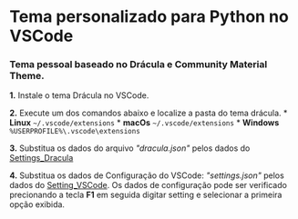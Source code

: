 # Tema personalizado para Python no VSCode
### Tema pessoal baseado no Drácula e Community Material Theme.

**1.** Instale o tema Drácula no VSCode.

**2.** Execute um dos comandos abaixo e localize a pasta do tema drácula.
    * **Linux** `~/.vscode/extensions`
    * **macOs** `~/.vscode/extensions`
    * **Windows** `%USERPROFILE%\.vscode\extensions`
  
**3.** Substitua os dados do arquivo *"dracula.json"* pelos dados do [Settings_Dracula](https://github.com/Ailson-Araujo/MyThemeVsCode_ToPython/blob/main/Settings_Dracula.json)

**4.** Substitua os dados de Configuração do VSCode: *"settings.json"* pelos dados do [Setting_VSCode](https://github.com/Ailson-Araujo/MyThemeVsCode_ToPython/blob/main/Setting_VSCode.json). Os dados de configuração pode ser verificado precionando a tecla **F1** em seguida digitar setting e selecionar a primeira opção exibida.
